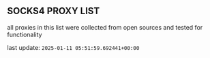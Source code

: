 ## SOCKS4 PROXY LIST

all proxies in this list were collected from open sources and tested for functionality

last update: `2025-01-11 05:51:59.692441+00:00`